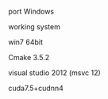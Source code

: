 port Windows

working system

win7 64bit

Cmake 3.5.2

visual studio 2012 (msvc 12)

cuda7.5+cudnn4
